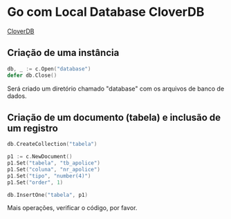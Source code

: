 # Go com Local Database CloverDB

[CloverDB](https://github.com/ostafen/clover)

## Criação de uma instância

```go
db, _ := c.Open("database")
defer db.Close()
```

Será criado um diretório chamado "database" com os arquivos de banco de dados.

## Criação de um documento (tabela) e inclusão de um registro

```go
db.CreateCollection("tabela")

p1 := c.NewDocument()
p1.Set("tabela", "tb_apolice")
p1.Set("coluna", "nr_apolice")
p1.Set("tipo", "number(4)")
p1.Set("order", 1)

db.InsertOne("tabela", p1)
```

Mais operações, verificar o código, por favor.
